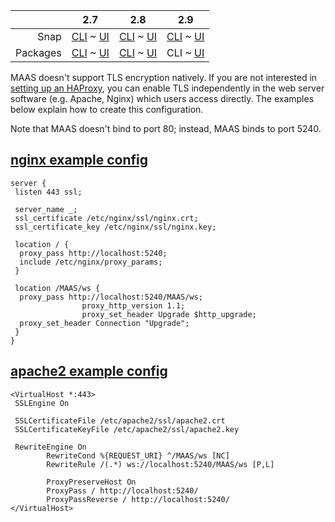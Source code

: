 <!-- deb-2-7-cli
||2.7|2.8|2.9|
|-----:|:-----:|:-----:|:-----:|
|Snap|[CLI](/t/configuring-tls-encryption/2538) ~ [UI](/t/configuring-tls-encryption/2539)|[CLI](/t/configuring-tls-encryption/2540) ~ [UI](/t/configuring-tls-encryption/2541)|[CLI](/t/configuring-tls-encryption/2542) ~ [UI](/t/configuring-tls-encryption/2543)|
|Packages|CLI ~ [UI](/t/configuring-tls-encryption/2545)|[CLI](/t/configuring-tls-encryption/2546) ~ [UI](/t/configuring-tls-encryption/2547)|[CLI](/t/configuring-tls-encryption/2548) ~ [UI](/t/configuring-tls-encryption/2549)|
 deb-2-7-cli -->

<!-- deb-2-7-ui
||2.7|2.8|2.9|
|-----:|:-----:|:-----:|:-----:|
|Snap|[CLI](/t/configuring-tls-encryption/2538) ~ [UI](/t/configuring-tls-encryption/2539)|[CLI](/t/configuring-tls-encryption/2540) ~ [UI](/t/configuring-tls-encryption/2541)|[CLI](/t/configuring-tls-encryption/2542) ~ [UI](/t/configuring-tls-encryption/2543)|
|Packages|[CLI](/t/configuring-tls-encryption/2544) ~ UI|[CLI](/t/configuring-tls-encryption/2546) ~ [UI](/t/configuring-tls-encryption/2547)|[CLI](/t/configuring-tls-encryption/2548) ~ [UI](/t/configuring-tls-encryption/2549)|
 deb-2-7-ui -->

<!-- deb-2-8-cli
||2.7|2.8|2.9|
|-----:|:-----:|:-----:|:-----:|
|Snap|[CLI](/t/configuring-tls-encryption/2538) ~ [UI](/t/configuring-tls-encryption/2539)|[CLI](/t/configuring-tls-encryption/2540) ~ [UI](/t/configuring-tls-encryption/2541)|[CLI](/t/configuring-tls-encryption/2542) ~ [UI](/t/configuring-tls-encryption/2543)|
|Packages|[CLI](/t/configuring-tls-encryption/2544) ~ [UI](/t/configuring-tls-encryption/2545)|CLI ~ [UI](/t/configuring-tls-encryption/2547)|[CLI](/t/configuring-tls-encryption/2548) ~ [UI](/t/configuring-tls-encryption/2549)|
 deb-2-8-cli -->

<!-- deb-2-8-ui
||2.7|2.8|2.9|
|-----:|:-----:|:-----:|:-----:|
|Snap|[CLI](/t/configuring-tls-encryption/2538) ~ [UI](/t/configuring-tls-encryption/2539)|[CLI](/t/configuring-tls-encryption/2540) ~ [UI](/t/configuring-tls-encryption/2541)|[CLI](/t/configuring-tls-encryption/2542) ~ [UI](/t/configuring-tls-encryption/2543)|
|Packages|[CLI](/t/configuring-tls-encryption/2544) ~ [UI](/t/configuring-tls-encryption/2545)|[CLI](/t/configuring-tls-encryption/2546) ~ UI|[CLI](/t/configuring-tls-encryption/2548) ~ [UI](/t/configuring-tls-encryption/2549)|
 deb-2-8-ui -->

||2.7|2.8|2.9|
|-----:|:-----:|:-----:|:-----:|
|Snap|[CLI](/t/configuring-tls-encryption/2538) ~ [UI](/t/configuring-tls-encryption/2539)|[CLI](/t/configuring-tls-encryption/2540) ~ [UI](/t/configuring-tls-encryption/2541)|[CLI](/t/configuring-tls-encryption/2542) ~ [UI](/t/configuring-tls-encryption/2543)|
|Packages|[CLI](/t/configuring-tls-encryption/2544) ~ [UI](/t/configuring-tls-encryption/2545)|[CLI](/t/configuring-tls-encryption/2546) ~ [UI](/t/configuring-tls-encryption/2547)|CLI ~ [UI](/t/configuring-tls-encryption/2549)|

<!-- deb-2-9-ui
||2.7|2.8|2.9|
|-----:|:-----:|:-----:|:-----:|
|Snap|[CLI](/t/configuring-tls-encryption/2538) ~ [UI](/t/configuring-tls-encryption/2539)|[CLI](/t/configuring-tls-encryption/2540) ~ [UI](/t/configuring-tls-encryption/2541)|[CLI](/t/configuring-tls-encryption/2542) ~ [UI](/t/configuring-tls-encryption/2543)|
|Packages|[CLI](/t/configuring-tls-encryption/2544) ~ [UI](/t/configuring-tls-encryption/2545)|[CLI](/t/configuring-tls-encryption/2546) ~ [UI](/t/configuring-tls-encryption/2547)|[CLI](/t/configuring-tls-encryption/2548) ~ UI|
 deb-2-9-ui -->

<!-- snap-2-7-cli
||2.7|2.8|2.9|
|-----:|:-----:|:-----:|:-----:|
|Snap|CLI ~ [UI](/t/configuring-tls-encryption/2539)|[CLI](/t/configuring-tls-encryption/2540) ~ [UI](/t/configuring-tls-encryption/2541)|[CLI](/t/configuring-tls-encryption/2542) ~ [UI](/t/configuring-tls-encryption/2543)|
|Packages|[CLI](/t/configuring-tls-encryption/2544) ~ [UI](/t/configuring-tls-encryption/2545)|[CLI](/t/configuring-tls-encryption/2546) ~ [UI](/t/configuring-tls-encryption/2547)|[CLI](/t/configuring-tls-encryption/2548) ~ [UI](/t/configuring-tls-encryption/2549)|
 snap-2-7-cli -->

<!-- snap-2-7-ui
||2.7|2.8|2.9|
|-----:|:-----:|:-----:|:-----:|
|Snap|[CLI](/t/configuring-tls-encryption/2538) ~ UI|[CLI](/t/configuring-tls-encryption/2540) ~ [UI](/t/configuring-tls-encryption/2541)|[CLI](/t/configuring-tls-encryption/2542) ~ [UI](/t/configuring-tls-encryption/2543)|
|Packages|[CLI](/t/configuring-tls-encryption/2544) ~ [UI](/t/configuring-tls-encryption/2545)|[CLI](/t/configuring-tls-encryption/2546) ~ [UI](/t/configuring-tls-encryption/2547)|[CLI](/t/configuring-tls-encryption/2548) ~ [UI](/t/configuring-tls-encryption/2549)|
 snap-2-7-ui -->

<!-- snap-2-8-cli
||2.7|2.8|2.9|
|-----:|:-----:|:-----:|:-----:|
|Snap|[CLI](/t/configuring-tls-encryption/2538) ~ [UI](/t/configuring-tls-encryption/2539)|CLI ~ [UI](/t/configuring-tls-encryption/2541)|[CLI](/t/configuring-tls-encryption/2542) ~ [UI](/t/configuring-tls-encryption/2543)|
|Packages|[CLI](/t/configuring-tls-encryption/2544) ~ [UI](/t/configuring-tls-encryption/2545)|[CLI](/t/configuring-tls-encryption/2546) ~ [UI](/t/configuring-tls-encryption/2547)|[CLI](/t/configuring-tls-encryption/2548) ~ [UI](/t/configuring-tls-encryption/2549)|
 snap-2-8-cli -->

<!-- snap-2-8-ui
||2.7|2.8|2.9|
|-----:|:-----:|:-----:|:-----:|
|Snap|[CLI](/t/configuring-tls-encryption/2538) ~ [UI](/t/configuring-tls-encryption/2539)|[CLI](/t/configuring-tls-encryption/2540) ~ UI|[CLI](/t/configuring-tls-encryption/2542) ~ [UI](/t/configuring-tls-encryption/2543)|
|Packages|[CLI](/t/configuring-tls-encryption/2544) ~ [UI](/t/configuring-tls-encryption/2545)|[CLI](/t/configuring-tls-encryption/2546) ~ [UI](/t/configuring-tls-encryption/2547)|[CLI](/t/configuring-tls-encryption/2548) ~ [UI](/t/configuring-tls-encryption/2549)|
 snap-2-8-ui -->

<!-- snap-2-9-cli
||2.7|2.8|2.9|
|-----:|:-----:|:-----:|:-----:|
|Snap|[CLI](/t/configuring-tls-encryption/2538) ~ [UI](/t/configuring-tls-encryption/2539)|[CLI](/t/configuring-tls-encryption/2540) ~ [UI](/t/configuring-tls-encryption/2541)|CLI ~ [UI](/t/configuring-tls-encryption/2543)|
|Packages|[CLI](/t/configuring-tls-encryption/2544) ~ [UI](/t/configuring-tls-encryption/2545)|[CLI](/t/configuring-tls-encryption/2546) ~ [UI](/t/configuring-tls-encryption/2547)|[CLI](/t/configuring-tls-encryption/2548) ~ [UI](/t/configuring-tls-encryption/2549)|
 snap-2-9-cli -->

<!-- snap-2-9-ui
||2.7|2.8|2.9|
|-----:|:-----:|:-----:|:-----:|
|Snap|[CLI](/t/configuring-tls-encryption/2538) ~ [UI](/t/configuring-tls-encryption/2539)|[CLI](/t/configuring-tls-encryption/2540) ~ [UI](/t/configuring-tls-encryption/2541)|[CLI](/t/configuring-tls-encryption/2542) ~ UI|
|Packages|[CLI](/t/configuring-tls-encryption/2544) ~ [UI](/t/configuring-tls-encryption/2545)|[CLI](/t/configuring-tls-encryption/2546) ~ [UI](/t/configuring-tls-encryption/2547)|[CLI](/t/configuring-tls-encryption/2548) ~ [UI](/t/configuring-tls-encryption/2549)|
 snap-2-9-ui -->

<!-- deb-2-7-cli
MAAS doesn't support TLS encryption natively.  If you are not interested in [setting up an HAProxy](/t/high-availability/2688#heading--load-balancing-with-haproxy-optional), you can enable TLS independently in the web server software (e.g. Apache, Nginx) which users access directly.  The examples below explain how to create this configuration.
 deb-2-7-cli -->

<!-- deb-2-7-ui
MAAS doesn't support TLS encryption natively.  If you are not interested in [setting up an HAProxy](/t/high-availability/2689#heading--load-balancing-with-haproxy-optional), you can enable TLS independently in the web server software (e.g. Apache, Nginx) which users access directly.  The examples below explain how to create this configuration.
 deb-2-7-ui -->

<!-- deb-2-8-cli
MAAS doesn't support TLS encryption natively.  If you are not interested in [setting up an HAProxy](/t/high-availability/2690#heading--load-balancing-with-haproxy-optional), you can enable TLS independently in the web server software (e.g. Apache, Nginx) which users access directly.  The examples below explain how to create this configuration.
 deb-2-8-cli -->

<!-- deb-2-8-ui
MAAS doesn't support TLS encryption natively.  If you are not interested in [setting up an HAProxy](/t/high-availability/2691#heading--load-balancing-with-haproxy-optional), you can enable TLS independently in the web server software (e.g. Apache, Nginx) which users access directly.  The examples below explain how to create this configuration.
 deb-2-8-ui -->

MAAS doesn't support TLS encryption natively.  If you are not interested in [setting up an HAProxy](/t/high-availability/2692#heading--load-balancing-with-haproxy-optional), you can enable TLS independently in the web server software (e.g. Apache, Nginx) which users access directly.  The examples below explain how to create this configuration.

<!-- deb-2-9-ui
MAAS doesn't support TLS encryption natively.  If you are not interested in [setting up an HAProxy](/t/high-availability/2693#heading--load-balancing-with-haproxy-optional), you can enable TLS independently in the web server software (e.g. Apache, Nginx) which users access directly.  The examples below explain how to create this configuration.
 deb-2-9-ui -->

<!-- snap-2-7-cli
MAAS doesn't support TLS encryption natively.  If you are not interested in [setting up an HAProxy](/t/high-availability/2682#heading--load-balancing-with-haproxy-optional), you can enable TLS independently in the web server software (e.g. Apache, Nginx) which users access directly.  The examples below explain how to create this configuration.
 snap-2-7-cli -->

<!-- snap-2-7-ui
MAAS doesn't support TLS encryption natively.  If you are not interested in [setting up an HAProxy](/t/high-availability/2683#heading--load-balancing-with-haproxy-optional), you can enable TLS independently in the web server software (e.g. Apache, Nginx) which users access directly.  The examples below explain how to create this configuration.
 snap-2-7-ui -->

<!-- snap-2-8-cli
MAAS doesn't support TLS encryption natively.  If you are not interested in [setting up an HAProxy](/t/high-availability/2684#heading--load-balancing-with-haproxy-optional), you can enable TLS independently in the web server software (e.g. Apache, Nginx) which users access directly.  The examples below explain how to create this configuration.
 snap-2-8-cli -->

<!-- snap-2-8-ui
MAAS doesn't support TLS encryption natively.  If you are not interested in [setting up an HAProxy](/t/high-availability/2685#heading--load-balancing-with-haproxy-optional), you can enable TLS independently in the web server software (e.g. Apache, Nginx) which users access directly.  The examples below explain how to create this configuration.
 snap-2-8-ui -->

<!-- snap-2-9-cli
MAAS doesn't support TLS encryption natively.  If you are not interested in [setting up an HAProxy](/t/high-availability/2686#heading--load-balancing-with-haproxy-optional), you can enable TLS independently in the web server software (e.g. Apache, Nginx) which users access directly.  The examples below explain how to create this configuration.
 snap-2-9-cli -->

<!-- snap-2-9-ui
MAAS doesn't support TLS encryption natively.  If you are not interested in [setting up an HAProxy](/t/high-availability/2687#heading--load-balancing-with-haproxy-optional), you can enable TLS independently in the web server software (e.g. Apache, Nginx) which users access directly.  The examples below explain how to create this configuration.
 snap-2-9-ui -->

Note that MAAS doesn't bind to port 80; instead, MAAS binds to port 5240.

<a href="#heading--nginx"><h2 id="heading--nginx">nginx example config</h2></a>

    server {
     listen 443 ssl;

     server_name _;
     ssl_certificate /etc/nginx/ssl/nginx.crt;
     ssl_certificate_key /etc/nginx/ssl/nginx.key;

     location / {
      proxy_pass http://localhost:5240;
      include /etc/nginx/proxy_params;
     }

     location /MAAS/ws {
      proxy_pass http://localhost:5240/MAAS/ws;
                    proxy_http_version 1.1;
                    proxy_set_header Upgrade $http_upgrade;
      proxy_set_header Connection "Upgrade";
     }
    }

<a href="#heading--apache2"><h2 id="heading--apache2">apache2 example config</h2></a>

    <VirtualHost *:443>
     SSLEngine On

     SSLCertificateFile /etc/apache2/ssl/apache2.crt
     SSLCertificateKeyFile /etc/apache2/ssl/apache2.key

     RewriteEngine On
            RewriteCond %{REQUEST_URI} ^/MAAS/ws [NC]
            RewriteRule /(.*) ws://localhost:5240/MAAS/ws [P,L]

            ProxyPreserveHost On
            ProxyPass / http://localhost:5240/
            ProxyPassReverse / http://localhost:5240/
    </VirtualHost>